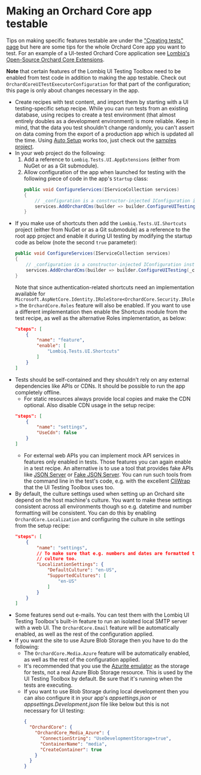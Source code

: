 # Making an Orchard Core app testable



Tips on making specific features testable are under the ["Creating tests" page](CreatingTests.md) but here are some tips for the whole Orchard Core app you want to test. For an example of a UI-tested Orchard Core application see [Lombiq's Open-Source Orchard Core Extensions](https://github.com/Lombiq/Open-Source-Orchard-Core-Extensions).

**Note** that certain features of the Lombiq UI Testing Toolbox need to be enabled from test code in addition to making the app testable. Check out `OrchardCoreUITestExecutorConfiguration` for that part of the configuration; this page is only about changes necessary in the app.

- Create recipes with test content, and import them by starting with a UI testing-specific setup recipe. While you can run tests from an existing database, using recipes to create a test environment (that almost entirely doubles as a development environment) is more reliable. Keep in mind, that the data you test shouldn't change randomly, you can't assert on data coming from the export of a production app which is updated all the time. Using [Auto Setup](https://docs.orchardcore.net/en/dev/docs/reference/modules/AutoSetup/) works too, just check out the [samples project](../../Lombiq.Tests.UI.Samples/Readme.md).
- In your web project do the following:
  1. Add a reference to `Lombiq.Tests.UI.AppExtensions` (either from NuGet or as a Git submodule).
  2. Allow configuration of the app when launched for testing with the following piece of code in the app's `Startup` class:
        ```csharp
        public void ConfigureServices(IServiceCollection services)
        {
            // _configuration is a constructor-injected IConfiguration instance.
            services.AddOrchardCms(builder => builder.ConfigureUITesting(_configuration));
        }
        ``` 
- If you make use of shortcuts then add the `Lombiq.Tests.UI.Shortcuts` project (either from NuGet or as a Git submodule) as a reference to the root app project and enable it during UI testing by modifying the startup code as below (note the second `true` parameter):
    ```csharp
    public void ConfigureServices(IServiceCollection services)
    {
        // _configuration is a constructor-injected IConfiguration instance.
        services.AddOrchardCms(builder => builder.ConfigureUITesting(_configuration, true));
    }
    ``` 
  Note that since authentication-related shortcuts need an implementation available for `Microsoft.AspNetCore.Identity.IRoleStore<OrchardCore.Security.IRole>` the `OrchardCore.Roles` feature will also be enabled. If you want to use a different implementation then enable the Shortcuts module from the test recipe, as well as the alternative Roles implementation, as below:
    ```json
    "steps": [
        {
            "name": "feature",
            "enable": [
                "Lombiq.Tests.UI.Shortcuts"
            ]
        }
    ]
    ```
- Tests should be self-contained and they shouldn't rely on any external dependencies like APIs or CDNs. It should be possible to run the app completely offline.
    - For static resources always provide local copies and make the CDN optional. Also disable CDN usage in the setup recipe:
    ```json
    "steps": [
        {
            "name": "settings",
            "UseCdn": false
        }
    ]
    ```
    - For external web APIs you can implement mock API services in features only enabled in tests. Those features you can again enable in a test recipe. An alternative is to use a tool that provides fake APIs like [JSON Server](https://github.com/typicode/json-server) or [Fake JSON Server](https://github.com/ttu/dotnet-fake-json-server). You can run such tools from the command line in the test's code, e.g. with the excellent [CliWrap](https://github.com/Tyrrrz/CliWrap) that the UI Testing Toolbox uses too.
- By default, the culture settings used when setting up an Orchard site depend on the host machine's culture. You want to make these settings consistent across all environments though so e.g. datetime and number formatting will be consistent. You can do this by enabling `OrchardCore.Localization` and configuring the culture in site settings from the setup recipe:
    ```json
    "steps": [
        {
            "name": "settings",
            // To make sure that e.g. numbers and dates are formatted the same way on all machines we have to specify the
            // culture too.
            "LocalizationSettings": {
                "DefaultCulture": "en-US",
                "SupportedCultures": [
                    "en-US"
                ]
            }
        }
    ]
    ```
- Some features send out e-mails. You can test them with the Lombiq UI Testing Toolbox's built-in feature to run an isolated local SMTP server with a web UI. The `OrchardCore.Email` feature will be automatically enabled, as well as the rest of the configuration applied.
- If you want the site to use Azure Blob Storage then you have to do the following:
  - The `OrchardCore.Media.Azure` feature will be automatically enabled, as well as the rest of the configuration applied.
  - It's recommended that you use the [Azurite emulator](https://docs.microsoft.com/en-us/azure/storage/common/storage-use-azurite) as the storage for tests, not a real Azure Blob Storage resource. This is used by the UI Testing Toolbox by default. Be sure that it's running when the tests are executing.
  - If you want to use Blob Storage during local development then you can also configure it in your app's _appsettings.json_ or _appsettings.Development.json_ file like below but this is not necessary for UI testing:
    ```json
    {
      "OrchardCore": {
        "OrchardCore_Media_Azure": {
          "ConnectionString": "UseDevelopmentStorage=true",
          "ContainerName": "media",
          "CreateContainer": true
        }
      }
    }
    ```
